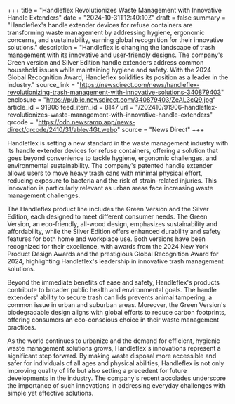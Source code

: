 +++
title = "Handleflex Revolutionizes Waste Management with Innovative Handle Extenders"
date = "2024-10-31T12:40:10Z"
draft = false
summary = "Handleflex's handle extender devices for refuse containers are transforming waste management by addressing hygiene, ergonomic concerns, and sustainability, earning global recognition for their innovative solutions."
description = "Handleflex is changing the landscape of trash management with its innovative and user-friendly designs. The company's Green version and Silver Edition handle extenders address common household issues while maintaining hygiene and safety. With the 2024 Global Recognition Award, Handleflex solidifies its position as a leader in the industry."
source_link = "https://newsdirect.com/news/handleflex-revolutionizing-trash-management-with-innovative-solutions-340879403"
enclosure = "https://public.newsdirect.com/340879403/ZeAL3cQ9.jpg"
article_id = 91906
feed_item_id = 8147
url = "/202410/91906-handleflex-revolutionizes-waste-management-with-innovative-handle-extenders"
qrcode = "https://cdn.newsramp.app/news-direct/qrcode/2410/31/ablev4Gt.webp"
source = "News Direct"
+++

<p>Handleflex is setting a new standard in the waste management industry with its handle extender devices for refuse containers, offering a solution that goes beyond convenience to tackle hygiene, ergonomic challenges, and environmental sustainability. The company's patented handle extender allows users to move heavy trash cans with minimal physical effort, reducing exposure to bacteria and the risk of strain-related injuries. This innovation is particularly relevant as urban areas face increasing waste management challenges.</p><p>The Handleflex product line includes the Green Version and the Silver Edition, each designed to meet different consumer needs. The Green Version, an eco-friendly, all-wood design, emphasizes sustainability and affordability, while the Silver Edition offers enhanced durability and safety features for both home and workplace use. Both versions have been recognized for their excellence, with awards from the 2024 New York Product Design Awards and the prestigious Global Recognition Award for 2024, highlighting Handleflex's leadership in innovative trash management solutions.</p><p>Beyond the immediate benefits of ease and safety, Handleflex's products contribute to broader public health and environmental goals. The handle extenders' ability to secure trash can lids prevents animal tampering, a common issue in urban and suburban areas. Moreover, the Green Version's biodegradable design aligns with global efforts to reduce carbon footprints, offering consumers an eco-conscious choice in their waste management practices.</p><p>As the world continues to urbanize and the demand for efficient, hygienic waste management solutions grows, Handleflex's innovations represent a significant step forward. By making waste disposal more accessible and safer for individuals of all ages and physical abilities, Handleflex is not only improving quality of life but also setting a precedent for future developments in the industry. The company's recent accolades underscore the importance of such innovations in addressing everyday challenges with simple yet effective solutions.</p>
